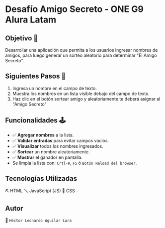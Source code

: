 <h1>Desafío Amigo Secreto - ONE G9 Alura Latam</h1>

## Objetivo 🎯
Desarrollar una aplicación que permita a los usuarios ingresar nombres de amigos,
para luego generar un sorteo aleatorio para determinar "El Amigo Secreto".

## Siguientes Pasos 👣
1. Ingresa un nombre en el campo de texto.
2. Muestra los nombres en un lista visible debajo del campo de texto.
3. Haz clic en el botón sortear amigo y aleatoriamente te deberá asignar al "Amigo Secreto"

## Funcionalidades 🕹️

- ✅ **Agregar nombres** a la lista.
- ✅ **Validar entradas** para evitar campos vacíos.
- ✅ **Visualizar** todos los nombres ingresados.
- ✅ **Sortear** un nombre aleatoriamente.
- ✅ **Mostrar** el ganador en pantalla.
- Se limpia la lista con: ```Crtl-R```, ```F5``` ó ```Botón Reload del browser```. 

## Tecnologías Utilizadas
⛏️ HTML
🪛 JavaScript (JS)
🧰 CSS 

## Autor
 🤖  ```Héctor Leonardo Aguilar Lara```


